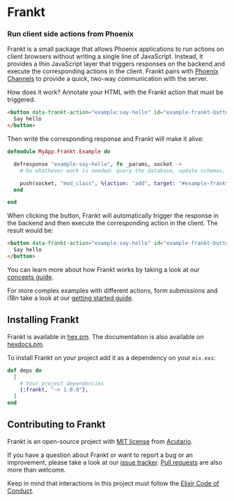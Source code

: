 # Frankt

### Run client side actions from Phoenix

Frankt is a small package that allows Phoenix applications to run actions on client browsers without writing a single line of JavaScript. Instead, it provides a thin JavaScript layer that triggers responses on the backend and execute the corresponding actions in the client.
Frankt pairs with [Phoenix Channels](https://hexdocs.pm/phoenix/channels.html) to provide a quick, two-way communication with the server.

How does it work? Annotate your HTML with the Frankt action that must be triggered.

```html
<button data-frankt-action="example:say-hello" id="example-frankt-button">
  Say hello
</button>
```

Then write the corresponding response and Frankt will make it alive:

```elixir
defmodule MyApp.Frankt.Example do

  defresponse "example:say-hello", fn _params, socket ->
    # Do whathever work is needed: query the database, update schemas, render templates, etc

    push(socket, "mod_class", %{action: "add", target: "#example-frankt-button", klass: "updated-class"})
  end

end
```

When clicking the button, Frankt will automatically trigger the response in the backend and then
execute the corresponding action in the client. The result would be:

```html
<button data-frankt-action="example:say-hello" id="example-frankt-button" class="updated-class">
  Say hello
</button>
```

You can learn more about how Frankt works by taking a look at our [concepts guide](guides/Concepts.md).

For more complex examples with different actions, form submissions and i18n take a look at our [getting started guide](guides/Getting%20Started.md).

## Installing Frankt

Frankt is available in [hex.pm](https://hex.pm/packages/frankt). The documentation is also available on [hexdocs.pm](https://hexdocs.pm/frankt).

To install Frankt on your project add it as a dependency on your `mix.exs`:

```elixir
def deps do
  [
    # Your project dependencies
    {:frankt, "~> 1.0.0"},
  ]
end
```

## Contributing to Frankt

Frankt is an open-source project with [MIT license](https://github.com/acutario/frankt/blob/master/LICENSE) from [Acutario](https://www.acutar.io/).

If you have a question about Frankt or want to report a bug or an improvement, please take a look at our [issue tracker](https://github.com/acutario/frankt/issues).
[Pull requests](https://github.com/acutario/frankt/pulls) are also more than welcome.

Keep in mind that interactions in this project must follow the [Elixir Code of Conduct](https://github.com/elixir-lang/elixir/blob/master/CODE_OF_CONDUCT.md).
